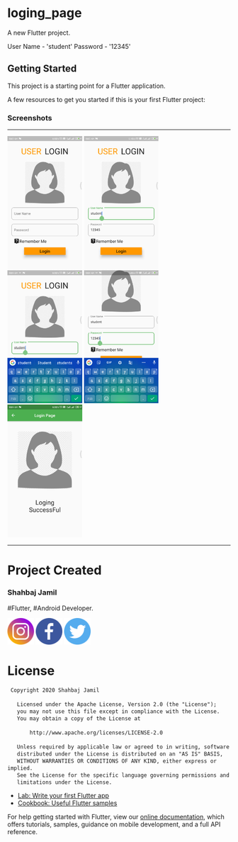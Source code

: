 # loging_page

A new Flutter project.

User Name - 'student'
Password - '12345'


## Getting Started

This project is a starting point for a Flutter application.

A few resources to get you started if this is your first Flutter project:

### Screenshots
***
<img src="flutter_01.png" height="300em" />  <img src="flutter_02.png" height="300em" /> <img src="flutter_03.png" height="300em" /> <img src="flutter_04.png" height="300em" /><img src="flutter_05.png" height="300em" />

***
# Project Created
### Shahbaj Jamil
 #Flutter, #Android Developer.
 
<a href="https://www.instagram.com/shahbaj_jamil"><img src="https://github.com/shahbajjamil/Social-Meadia-Icons/blob/master/Icons-logos/instagram-circle.png" width="60"></a>   <a href="https://www.facebook.com/shahbaj.jamil"><img src="https://github.com/shahbajjamil/Social-Meadia-Icons/blob/master/Icons-logos/facebook-circle.png" width="60"></a>   <a href="https://twitter.com/JamilShahbaj"><img src="https://github.com/shahbajjamil/Social-Meadia-Icons/blob/master/Icons-logos/twitter-circle.png" width="60"></a>

# License
```
 Copyright 2020 Shahbaj Jamil

   Licensed under the Apache License, Version 2.0 (the "License");
   you may not use this file except in compliance with the License.
   You may obtain a copy of the License at

       http://www.apache.org/licenses/LICENSE-2.0

   Unless required by applicable law or agreed to in writing, software
   distributed under the License is distributed on an "AS IS" BASIS,
   WITHOUT WARRANTIES OR CONDITIONS OF ANY KIND, either express or implied.
   See the License for the specific language governing permissions and
   limitations under the License.
```

- [Lab: Write your first Flutter app](https://flutter.dev/docs/get-started/codelab)
- [Cookbook: Useful Flutter samples](https://flutter.dev/docs/cookbook)

For help getting started with Flutter, view our
[online documentation](https://flutter.dev/docs), which offers tutorials,
samples, guidance on mobile development, and a full API reference.
